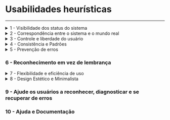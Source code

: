 # Usabilidades heurísticas

---

<details>
  <summary>1 - Visibilidade dos status do sistema</summary>
  <img src="1.png">
</details>
<details>
  <summary>2 - Correspondência entre o sistema e o mundo real</summary>
  <img src="2.png">
</details>
<details>
  <summary>3 - Controle e liberdade do usuário</summary>
  <img src="3.png">
</details>

<details>
  <summary>4 - Consistência e Padrões</summary>
  <img src="4.png">
</details>

<details>
  <summary>5 - Prevenção de erros</summary>
  <img src="5.png">
</details>

### 6 - Reconhecimento em vez de lembrança

<details>
  <summary>7 - Flexibilidade e eficiência de uso</summary>
  <img src="7.png">
</details>

<details>
  <summary>8 - Design Estético e Minimalista</summary>
  <img src="">
</details>

### 9 - Ajude os usuários a reconhecer, diagnosticar e se recuperar de erros

### 10 - Ajuda e Documentação
